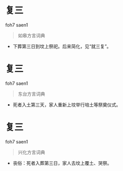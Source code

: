 # 复三
foh7 saen1
> 如皋方言词典
- 下葬第三日到坟上祭祀。后来简化，见“就三复”。

# 复三
foh7 saen1
> 东台方言词典
- 死者入土第三天，家人重新上坟举行培土等祭奠仪式。

# 复三
foh7 saen1
> 兴化方言词典
- 丧俗：死者入葬第三日，家人去坟上覆土、哭祭。
